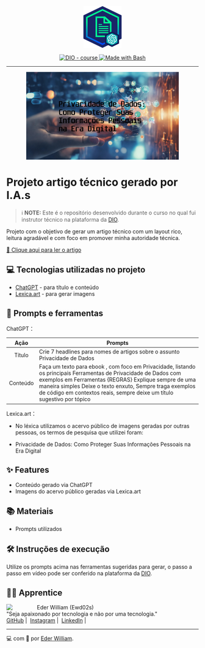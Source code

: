 <p align="center">
    <img width="100" src="assets/banner.png">
</p>


<p align="center">
  <a href="https://dio.me/"><img src="https://img.shields.io/badge/DIO-Course-28DA77?logo=youtube" alt="DIO - course">
  </a>
  <a href="https://www.gnu.org/software/bash/" title="Go to Bash homepage"><img src="https://img.shields.io/badge/Prompt-Project-blue?logo=gnu-bash&amp;logoColor=white" alt="Made with Bash">
  </a>
</p>

-------

<p align="center">
  <img 
    src="assets/preview.jpeg"
    width="400"  
  />
</p>

# Projeto artigo técnico gerado por I.A.s


 > ℹ️ **NOTE:** Este é o repositório desenvolvido durante o curso no qual fui instrutor técnico na plataforma da [DIO](https://dio.me).

Projeto com o objetivo de gerar um artigo técnico com um layout rico, leitura agradável e com foco em promover minha autoridade técnica.

<a href="https://digitalinnovation.one/artigos/privacidade-de-dados-como-proteger-suas-informacoes-pessoais-na-era-digital">📲 Clique aqui para ler o artigo</a>

## 💻 Tecnologias utilizadas no projeto

- [ChatGPT](https://chat.openai.com/) - para título e conteúdo
- [Lexica.art](https://lexica.art/) - para gerar imagens

## 📄 Prompts e ferramentas


ChatGPT：

|   Ação   | Prompts                                                                                                                                                                                                                                                                         |
| :------: | ------------------------------------------------------------------------------------------------------------------------------------------------------------------------------------------------------------------------------------------------------------------------------ |
|  Título  | Crie 7 headlines para nomes de artigos sobre o assunto Privacidade de Dados                                                                                                                                                                                                    |
| Conteúdo | Faça um texto para ebook , com foco em Privacidade, listando os principais Ferramentas de Privacidade de Dados com exemplos em Ferramentas {REGRAS} Explique sempre de uma maneira simples Deixe o texto enxuto, Sempre traga exemplos de código em contextos reais, sempre deixe um título sugestivo por tópico |


Lexica.art：

- No léxica utilizamos o acervo público de imagens geradas por outras pessoas, os termos de pesquisa que utilizei foram:

- Privacidade de Dados: Como Proteger Suas Informações Pessoais na Era Digital



## ✨ Features

- Conteúdo gerado via ChatGPT
- Imagens do acervo público geradas via Lexica.art

## 📚 Materiais

- Prompts utilizados

## 🛠️ Instruções de execução

Utilize os prompts acima nas ferramentas sugeridas para gerar, o passo a passo em vídeo pode ser conferido na plataforma da [DIO](https://dio.me).

## 👨‍💻 Apprentice

<p>
    <img 
      align=left 
      margin=10 
      width=80 
      src="https://avatars.githubusercontent.com/u/93952508?v=4"
    />
    <p>Eder William (Ewd02s) <br>
      "Seja apaixonado por tecnologia e não por uma tecnologia." </br>
    <a href="https://github.com/ewdd02s">GitHub</a>&nbsp;|&nbsp;
    <a href="https://www.instagram.com/ewd02s/">Instagram</a>&nbsp;|&nbsp;
    <a href="www.linkedin.com/in/ewd02s">LinkedIn</a>&nbsp;|&nbsp;

---

💻 com 💜 por [Eder William](https://github.com/ewd02s).
